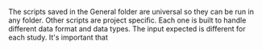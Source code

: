 The scripts saved in the General folder are universal so they can be run in any folder. Other scripts are project specific. Each one is built to handle different data format and data types. The input expected is different for each study. It's important that 